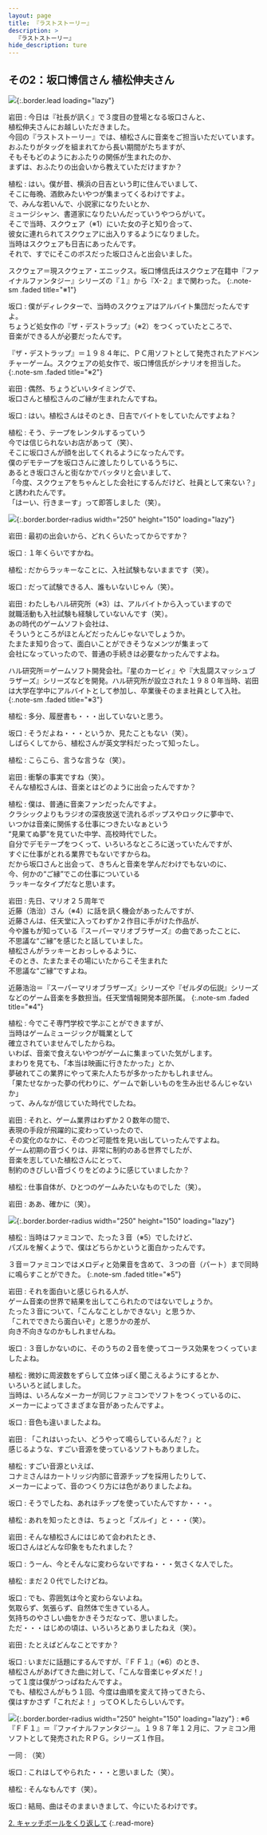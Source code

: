 ```yaml
---
layout: page
title: 『ラストストーリー』
description: >
  『ラストストーリー』
hide_description: ture
---
```


## その2：坂口博信さん 植松伸夫さん

![](/interviews/jp/wii/slsj/vol2/img/mainvisual1.jpg){:.border.lead loading="lazy"}

岩田
: 今日は『社長が訊く』で３度目の登場となる坂口さんと、<br>植松伸夫さんにお越しいただきました。<br>今回の『ラストストーリー』では、植松さんに音楽をご担当いただいています。<br>おふたりがタッグを組まれてから長い期間がたちますが、<br>そもそもどのようにおふたりの関係が生まれたのか、<br>まずは、おふたりの出会いから教えていただけますか？

植松
: はい。僕が昔、横浜の日吉という町に住んでいまして、<br>そこに毎晩、酒飲みたいやつが集まってくるわけですよ。<br>で、みんな若いんで、小説家になりたいとか、<br>ミュージシャン、書道家になりたいんだっていうやつらがいて。<br>そこで当時、スクウェア（※1）にいた女の子と知り合って、<br>彼女に連れられてスクウェアに出入りするようになりました。<br>当時はスクウェアも日吉にあったんです。<br>それで、すでにそこのボスだった坂口さんと出会いました。

スクウェア＝現スクウェア・エニックス。坂口博信氏はスクウェア在籍中『ファイナルファンタジー』シリーズの『１』から『X-２』まで関わった。
{:.note-sm .faded title="※1"}

坂口
: 僕がディレクターで、当時のスクウェアはアルバイト集団だったんですよ。<br>ちょうど処女作の『ザ・デストラップ』（※2）をつくっていたところで、<br>音楽ができる人が必要だったんです。

『ザ・デストラップ』＝１９８４年に、ＰＣ用ソフトとして発売されたアドベンチャーゲーム。スクウェアの処女作で、坂口博信氏がシナリオを担当した。
{:.note-sm .faded title="※2"}

岩田
: 偶然、ちょうどいいタイミングで、<br>坂口さんと植松さんのご縁が生まれたんですね。

坂口
: はい。植松さんはそのとき、日吉でバイトをしていたんですよね？

植松
: そう、テープをレンタルするっていう<br>今では信じられないお店があって（笑）、<br>そこに坂口さんが顔を出してくれるようになったんです。<br>僕のデモテープを坂口さんに渡したりしているうちに、<br>あるとき坂口さんと街なかでバッタリと会いまして、<br>「今度、スクウェアをちゃんとした会社にするんだけど、社員として来ない？」<br>と誘われたんです。<br>「はーい、行きまーす」って即答しました（笑）。

![](/interviews/jp/wii/slsj/vol2/img/photo1.jpg){:.border.border-radius width="250" height="150" loading="lazy"}

岩田
: 最初の出会いから、どれくらいたってからですか？

坂口
: １年くらいですかね。

植松
: だからラッキーなことに、入社試験もないままです（笑）。

坂口
: だって試験できる人、誰もいないじゃん（笑）。

岩田
: わたしもハル研究所（※3）は、アルバイトから入っていますので<br>就職活動も入社試験も経験していないんです（笑）。<br>あの時代のゲームソフト会社は、<br>そういうところがほとんどだったんじゃないでしょうか。<br>たまたま知り合って、面白いことができそうなメンツが集まって<br>会社になっていったので、普通の手続きは必要なかったんですよね。

ハル研究所＝ゲームソフト開発会社。『星のカービィ』や『大乱闘スマッシュブラザーズ』シリーズなどを開発。ハル研究所が設立された１９８０年当時、岩田は大学在学中にアルバイトとして参加し、卒業後そのまま社員として入社。
{:.note-sm .faded title="※3"}

植松
: 多分、履歴書も・・・出していないと思う。

坂口
: そうだよね・・・というか、見たこともない（笑）。<br>しばらくしてから、植松さんが英文学科だったって知ったし。

植松
: こらこら、言うな言うな（笑）。

岩田
: 衝撃の事実ですね（笑）。<br>そんな植松さんは、音楽とはどのように出会ったんですか？

植松
: 僕は、普通に音楽ファンだったんですよ。<br>クラシックよりもラジオの深夜放送で流れるポップスやロックに夢中で、<br>いつかは音楽に関係する仕事につきたいなぁという <br>“見果てぬ夢”を見ていた中学、高校時代でした。<br>自分でデモテープをつくって、いろいろなところに送っていたんですが、<br>すぐに仕事がとれる業界でもないですからね。<br>だから坂口さんと出会って、きちんと音楽を学んだわけでもないのに、<br>今、何かの“ご縁”でこの仕事についている<br>ラッキーなタイプだなと思います。

岩田
: 先日、マリオ２５周年で<br>近藤（浩治）さん（※4）に話を訊く機会があったんですが、<br>近藤さんは、任天堂に入ってわずか２作目に手がけた作品が、<br>今や誰もが知っている『スーパーマリオブラザーズ』の曲であったことに、<br>不思議な“ご縁”を感じたと話していました。<br>植松さんがラッキーとおっしゃるように、<br>そのとき、たまたまその場にいたからこそ生まれた<br>不思議な“ご縁”ですよね。

近藤浩治＝『スーパーマリオブラザーズ』シリーズや『ゼルダの伝説』シリーズなどのゲーム音楽を多数担当。任天堂情報開発本部所属。
{:.note-sm .faded title="※4"}

植松
: 今でこそ専門学校で学ぶことができますが、<br>当時はゲームミュージックが職業として<br>確立されていませんでしたからね。<br>いわば、音楽で食えないやつがゲームに集まっていた気がします。<br>まわりを見ても、「本当は映画に行きたかった」とか、<br>夢破れてこの業界にやって来た人たちが多かったかもしれません。<br>「果たせなかった夢の代わりに、ゲームで新しいものを生み出せるんじゃないか」<br>って、みんなが信じていた時代でしたね。

岩田
: それと、ゲーム業界はわずか２０数年の間で、<br>表現の手段が飛躍的に変わっていったので、<br>その変化のなかに、そのつど可能性を見い出していったんですよね。<br>ゲーム初期の音づくりは、非常に制約のある世界でしたが、<br>音楽を志していた植松さんにとって、<br>制約のきびしい音づくりをどのように感じていましたか？

植松
: 仕事自体が、ひとつのゲームみたいなものでした（笑）。

岩田
: ああ、確かに（笑）。

![](/interviews/jp/wii/slsj/vol2/img/photo2.jpg){:.border.border-radius width="250" height="150" loading="lazy"}

植松
: 当時はファミコンで、たった３音（※5）でしたけど、<br>パズルを解くようで、僕はどちらかというと面白かったんです。

３音＝ファミコンではメロディと効果音を含めて、３つの音（パート）まで同時に鳴らすことができた。
{:.note-sm .faded title="※5"}

岩田
: それを面白いと感じられる人が、<br>ゲーム音楽の世界で結果を出してこられたのではないでしょうか。<br>たった３音について、「こんなことしかできない」と思うか、<br>「これでできたら面白いぞ」と思うかの差が、<br>向き不向きなのかもしれませんね。

坂口
: ３音しかないのに、そのうちの２音を使ってコーラス効果をつくっていましたよね。

植松
: 微妙に周波数をずらして立体っぽく聞こえるようにするとか、<br>いろいろと試しました。<br>当時は、いろんなメーカーが同じファミコンでソフトをつくっているのに、<br>メーカーによってさまざまな音があったんですよ。

坂口
: 音色も違いましたよね。

岩田
: 「これはいったい、どうやって鳴らしているんだ？」と<br>感じるような、すごい音源を使っているソフトもありました。

植松
: すごい音源といえば、<br>コナミさんはカートリッジ内部に音源チップを採用したりして、<br>メーカーによって、音のつくり方には色がありましたよね。

坂口
: そうでしたね、あれはチップを使っていたんですか・・・。

植松
: あれを知ったときは、ちょっと「ズルイ」と・・・（笑）。

岩田
: そんな植松さんにはじめて会われたとき、<br>坂口さんはどんな印象をもたれました？

坂口
: うーん、今とそんなに変わらないですね・・・気さくな人でした。

植松
: まだ２０代でしたけどね。

坂口
: でも、雰囲気は今と変わらないよね。<br>気取らず、気張らず、自然体で生きている人。<br>気持ちのやさしい曲をかきそうだなって、思いました。<br>ただ・・・はじめの頃は、いろいろとありましたねえ（笑）。

岩田
: たとえばどんなことですか？

坂口
: いまだに話題にするんですが、『ＦＦ１』（※6）のとき、<br>植松さんがあげてきた曲に対して、「こんな音楽じゃダメだ！」<br>って１度は僕がつっぱねたんですよ。<br>でも、植松さんがもう１回、今度は曲順を変えて持ってきたら、<br>僕はすかさず「これだよ！」ってＯＫしたらしいんです。

![](/interviews/jp/wii/slsj/vol2/img/photo3.jpg){:.border.border-radius width="250" height="150" loading="lazy"}
: ※6『ＦＦ１』＝『ファイナルファンタジー』。１９８７年１２月に、ファミコン用ソフトとして発売されたＲＰＧ。シリーズ１作目。

一同
: （笑）

坂口
: これはしてやられた・・・と思いました（笑）。

植松
: そんなもんです（笑）。

坂口
: 結局、曲はそのままいきまして、今にいたるわけです。



[2. キャッチボールをくり返して](2.md)
{:.read-more}

